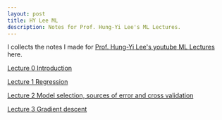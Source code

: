 ```yaml
---
layout: post
title: HY Lee ML
description: Notes for Prof. Hung-Yi Lee's ML Lectures.
---
```


I collects the notes I made for [Prof. Hung-Yi Lee's youtube ML Lectures](https://youtube.com/playlist?list=PLJV_el3uVTsPy9oCRY30oBPNLCo89yu49) here.

[Lecture 0 Introduction](https://baliuzeger.github.io/sjl/blog/2021/HYL_ML_00/)

[Lecture 1 Regression](https://baliuzeger.github.io/sjl/blog/2021/HYL_ML_01/)

[Lecture 2 Model selection, sources of error and cross validation](https://baliuzeger.github.io/sjl/blog/2021/HYL_ML_02/)

[Lecture 3 Gradient descent](https://baliuzeger.github.io/sjl/blog/2021/HYL_ML_03/)
